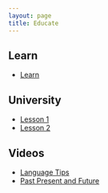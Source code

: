 ```yaml
---
layout: page
title: Educate
---
```


Learn
----
- [Learn](https://learn.adacore.com)

University
----
- [Lesson 1](https://www.youtube.com/watch?v=f6wneklxryk&t=12s)
- [Lesson 2](https://www.youtube.com/watch?v=RLsgkk8aOOs&t=12s)

Videos
----
- [Language Tips](https://www.youtube.com/watch?v=VYSX6kecKpY)
- [Past Present and Future](https://www.youtube.com/watch?v=0yXwnk8Cr0c)

